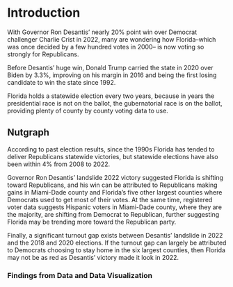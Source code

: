 # Introduction
With Governor Ron Desantis’ nearly 20% point win over Democrat challenger Charlie Crist in 2022, many are wondering how Florida–which was once decided by a few hundred votes in 2000– is now voting so strongly for Republicans. 

Before Desantis’ huge win, Donald Trump carried the state in 2020 over Biden by 3.3%, improving on his margin in 2016 and being the first losing candidate to win the state since 1992.

Florida holds a statewide election every two years, because in years the presidential race is not on the ballot, the gubernatorial  race is on the ballot, providing plenty of county by county voting data to use.

## Nutgraph
According to past election results, since the 1990s Florida has tended to deliver Republicans statewide victories, but statewide elections have also been within 4% from 2008 to 2022. 

Governor Ron Desantis’ landslide 2022 victory suggested Florida is shifting toward Republicans, and his win can be attributed to Republicans making gains in Miami-Dade county and Florida’s five other largest counties where Democrats used to get most of their votes. At the same time, registered voter data suggests Hispanic voters in Miami-Dade county, where they are the majority, are shifting from Democrat to Republican, further suggesting Florida may be trending more toward the Republican party. 

Finally, a significant turnout gap exists between Desantis’ landslide in 2022 and the 2018 and 2020 elections. If the turnout gap can largely be attributed to Democrats choosing to stay home in the six largest counties, then Florida may not be as red as Desantis’ victory made it look in 2022.

### Findings from Data and Data Visualization

